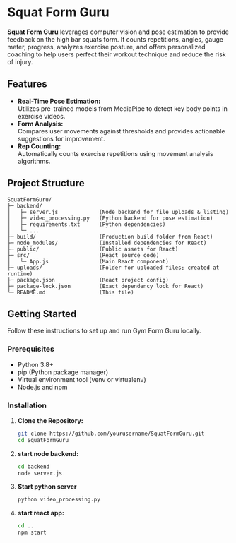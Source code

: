# Squat Form Guru

**Squat Form Guru**  leverages computer vision and pose estimation to provide feedback on the high bar squats form. It counts repetitions, angles, gauge meter, progress, analyzes exercise posture, and offers personalized coaching to help users perfect their workout technique and reduce the risk of injury.

## Features

- **Real-Time Pose Estimation:**  
  Utilizes pre-trained models from MediaPipe to detect key body points in exercise videos.
- **Form Analysis:**  
  Compares user movements against thresholds and provides actionable suggestions for improvement.
- **Rep Counting:**  
  Automatically counts exercise repetitions using movement analysis algorithms.


## Project Structure

```plaintext
SquatFormGuru/
├─ backend/
│   ├─ server.js             (Node backend for file uploads & listing)
│   ├─ video_processing.py   (Python backend for pose estimation)
│   ├─ requirements.txt      (Python dependencies)
│   └─ ...
├─ build/                    (Production build folder from React)
├─ node_modules/             (Installed dependencies for React)
├─ public/                   (Public assets for React)
├─ src/                      (React source code)
│   └─ App.js                (Main React component)
├─ uploads/                  (Folder for uploaded files; created at runtime)
├─ package.json              (React project config)
├─ package-lock.json         (Exact dependency lock for React)
└─ README.md                 (This file)
```


## Getting Started

Follow these instructions to set up and run Gym Form Guru locally.

### Prerequisites

  - Python 3.8+  
  - pip (Python package manager)
  - Virtual environment tool (venv or virtualenv)
  - Node.js and npm

### Installation

1. **Clone the Repository:**

   ```bash
   git clone https://github.com/yourusername/SquatFormGuru.git
   cd SquatFormGuru

2. **start node backend:**

   ```bash
   cd backend
   node server.js
   

3. **Start python server**

   ```bash
   python video_processing.py

4. **start react app:**

   ```bash
   cd ..
   npm start

